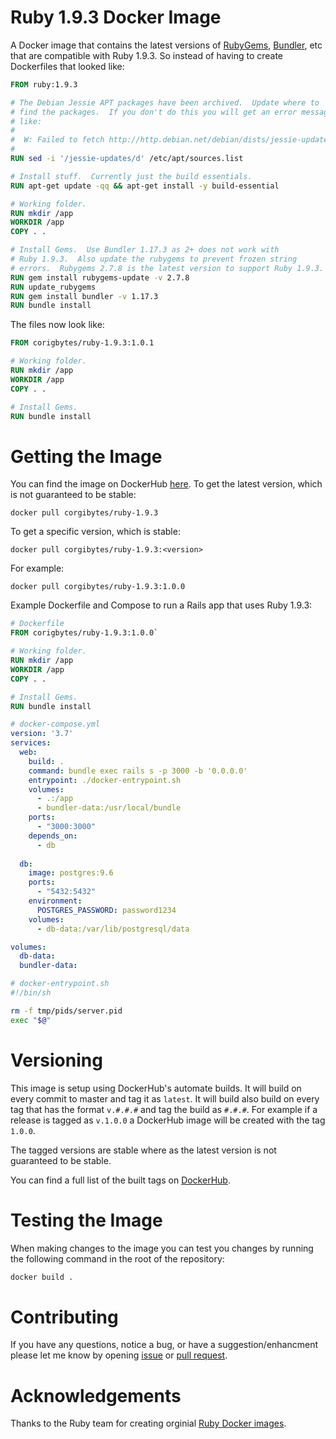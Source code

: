 # Ruby 1.9.3 Docker Image
A Docker image that contains the latest versions of [RubyGems](https://github.com/rubygems/rubygems), [Bundler](https://bundler.io/), etc that are compatible with Ruby 1.9.3.  So instead of having to create Dockerfiles that looked like:

```dockerfile
FROM ruby:1.9.3

# The Debian Jessie APT packages have been archived.  Update where to
# find the packages.  If you don't do this you will get an error message
# like:
#
#  W: Failed to fetch http://http.debian.net/debian/dists/jessie-updates/InRelease
#
RUN sed -i '/jessie-updates/d' /etc/apt/sources.list

# Install stuff.  Currently just the build essentials.
RUN apt-get update -qq && apt-get install -y build-essential

# Working folder.
RUN mkdir /app
WORKDIR /app
COPY . .

# Install Gems.  Use Bundler 1.17.3 as 2+ does not work with
# Ruby 1.9.3.  Also update the rubygems to prevent frozen string
# errors.  Rubygems 2.7.8 is the latest version to support Ruby 1.9.3.
RUN gem install rubygems-update -v 2.7.8
RUN update_rubygems
RUN gem install bundler -v 1.17.3
RUN bundle install
```

The files now look like:

```dockerfile
FROM corigbytes/ruby-1.9.3:1.0.1

# Working folder.
RUN mkdir /app
WORKDIR /app
COPY . .

# Install Gems.
RUN bundle install
```

# Getting the Image
You can find the image on DockerHub [here](https://hub.docker.com/r/corgibytes/ruby-1.9.3).  To get the latest version, which is not guaranteed to be stable:

`docker pull corgibytes/ruby-1.9.3`

To get a specific version, which is stable:

`docker pull corgibytes/ruby-1.9.3:<version>`

For example:

`docker pull corgibytes/ruby-1.9.3:1.0.0`

Example Dockerfile and Compose to run a Rails app that uses Ruby 1.9.3:

```dockerfile
# Dockerfile
FROM corigbytes/ruby-1.9.3:1.0.0`

# Working folder.
RUN mkdir /app
WORKDIR /app
COPY . .

# Install Gems.
RUN bundle install
```

```yml
# docker-compose.yml
version: '3.7'
services:
  web:
    build: .
    command: bundle exec rails s -p 3000 -b '0.0.0.0'
    entrypoint: ./docker-entrypoint.sh
    volumes:
      - .:/app
      - bundler-data:/usr/local/bundle
    ports:
      - "3000:3000"
    depends_on:
      - db
      
  db: 
    image: postgres:9.6
    ports:
      - "5432:5432"
    environment:
      POSTGRES_PASSWORD: password1234
    volumes:
      - db-data:/var/lib/postgresql/data

volumes:
  db-data:
  bundler-data:
```

```bash
# docker-entrypoint.sh
#!/bin/sh

rm -f tmp/pids/server.pid
exec "$@"
```

# Versioning
This image is setup using DockerHub's automate builds.  It will build on every commit to master and tag it as `latest`.  It will build also build on every tag that has the format `v.#.#.#` and tag the build as `#.#.#`.   For example if a release is tagged as `v.1.0.0` a DockerHub image will be created with the tag `1.0.0`.

The tagged versions are stable where as the latest version is not guaranteed to be stable.

You can find a full list of the built tags on [DockerHub](https://hub.docker.com/r/corgibytes/ruby-1.9.3/tags).

# Testing the Image
When making changes to the image you can test you changes by running the following command in the root of the repository:

```bash
docker build .
```

# Contributing
If you have any questions, notice a bug, or have a suggestion/enhancment please let me know by opening [issue](https://github.com/corgibytes/ruby_193_docker/issues) or [pull request](https://github.com/corgibytes/ruby_193_docker/pulls).

# Acknowledgements
Thanks to the Ruby team for creating orginial [Ruby Docker images](https://hub.docker.com/_/ruby).
